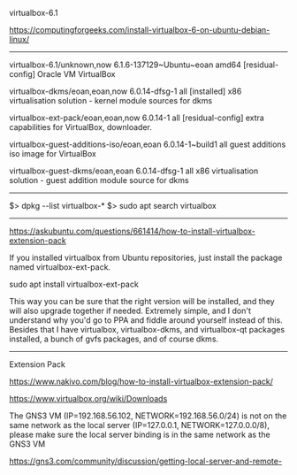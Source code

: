 virtualbox-6.1

https://computingforgeeks.com/install-virtualbox-6-on-ubuntu-debian-linux/

---

virtualbox-6.1/unknown,now 6.1.6-137129~Ubuntu~eoan amd64 [residual-config]
  Oracle VM VirtualBox

virtualbox-dkms/eoan,eoan,now 6.0.14-dfsg-1 all [installed]
  x86 virtualisation solution - kernel module sources for dkms

virtualbox-ext-pack/eoan,eoan,now 6.0.14-1 all [residual-config]
  extra capabilities for VirtualBox, downloader.

virtualbox-guest-additions-iso/eoan,eoan 6.0.14-1~build1 all
  guest additions iso image for VirtualBox

virtualbox-guest-dkms/eoan,eoan 6.0.14-dfsg-1 all
  x86 virtualisation solution - guest addition module source for dkms


---

$> dpkg --list virtualbox-*
$> sudo apt search virtualbox

---

https://askubuntu.com/questions/661414/how-to-install-virtualbox-extension-pack

If you installed virtualbox from Ubuntu repositories, just install the package named virtualbox-ext-pack.

sudo apt install virtualbox-ext-pack

This way you can be sure that the right version will be installed, and they will also upgrade together if needed. Extremely simple, and I don't understand why you'd go to PPA and fiddle around yourself instead of this. Besides that I have virtualbox, virtualbox-dkms, and virtualbox-qt packages installed, a bunch of gvfs packages, and of course dkms.

---

Extension Pack

https://www.nakivo.com/blog/how-to-install-virtualbox-extension-pack/

https://www.virtualbox.org/wiki/Downloads


The GNS3 VM (IP=192.168.56.102, NETWORK=192.168.56.0/24) is not on the same network as the local server (IP=127.0.0.1, NETWORK=127.0.0.0/8), please make sure the local server binding is in the same network as the GNS3 VM

https://gns3.com/community/discussion/getting-local-server-and-remote-